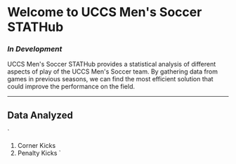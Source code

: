 # **Welcome to UCCS Men's Soccer STATHub**
### *In Development*

UCCS Men's Soccer STATHub provides a statistical analysis of different aspects of play of the UCCS Men's Soccer team. By gathering data from games in previous seasons, we can find the most efficient solution that could improve the performance on the field.

---

## Data Analyzed
`
1. Corner Kicks
2. Penalty Kicks
`
